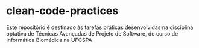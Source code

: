 # clean-code-practices
Este repositório é destinado às tarefas práticas desenvolvidas na disciplina optativa de Técnicas Avançadas de Projeto de Software, do curso de Informática Biomédica na UFCSPA
